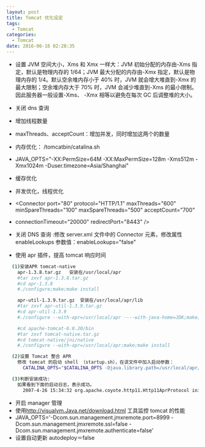 ```yaml
---
layout: post
title: Tomcat 优化设定
tags: 
  - Tomcat
categories: 
  - Tomcat
date: 2016-06-16 02:28:35
---
```


- 设置 JVM 空间大小，Xms 和 Xmx 一样大：JVM 初始分配的内存由-Xms 指定，默认是物理内存的 1/64；JVM 最大分配的内存由-Xmx 指定，默认是物理内存的 1/4。默认空余堆内存小于 40% 时，JVM 就会增大堆直到-Xmx 的最大限制；空余堆内存大于 70% 时，JVM 会减少堆直到-Xms 的最小限制。因此服务器一般设置-Xms、 -Xmx 相等以避免在每次 GC 后调整堆的大小。
- 关闭 dns 查询
- 增加线程数量
- maxThreads、acceptCount：增加并发，同时增加这两个的数量
- 内存优化： /tomcatbin/catalina.sh

- JAVA_OPTS="-XX:PermSize=64M -XX:MaxPermSize=128m -Xms512m -Xmx1024m -Duser.timezone=Asia/Shanghai"
- 缓存优化
- 并发优化，线程优化
- <Connector port="80" protocol="HTTP/1.1" maxThreads="600" minSpareThreads="100" maxSpareThreads="500" acceptCount="700"
- connectionTimeout="20000" redirectPort="8443" />
- 关闭 DNS 查询 :修改 server.xml 文件中的 Connector 元素，修改属性 enableLookups 参数值：enableLookups="false"
- 使用 apr 插件，提高 tomcat 响应时间

```bash
  (1)安装APR tomcat-native
    apr-1.3.8.tar.gz   安装在/usr/local/apr
    #tar zxvf apr-1.3.8.tar.gz
    #cd apr-1.3.8
    #./configure;make;make install

    apr-util-1.3.9.tar.gz  安装在/usr/local/apr/lib
    #tar zxvf apr-util-1.3.9.tar.gz
    #cd apr-util-1.3.9
    #./configure --with-apr=/usr/local/apr ----with-java-home=JDK;make;make install

    #cd apache-tomcat-6.0.20/bin
    #tar zxvf tomcat-native.tar.gz
    #cd tomcat-native/jni/native
    #./configure --with-apr=/usr/local/apr;make;make install

  (2)设置 Tomcat 整合 APR
    修改 tomcat 的启动 shell （startup.sh），在该文件中加入启动参数：
      CATALINA_OPTS="$CATALINA_OPTS -Djava.library.path=/usr/local/apr/lib" 。

  (3)判断安装成功:
    如果看到下面的启动日志，表示成功。
      2007-4-26 15:34:32 org.apache.coyote.http11.Http11AprProtocol init
```

- 开启 manager 管理
- 使用<http://visualvm.Java.net/download.html> 工具监控 tomcat 的性能
- JAVA_OPTS='-Dcom.sun.management.jmxremote.port=8999 -Dcom.sun.management.jmxremote.ssl=false -Dcom.sun.management.jmxremote.authenticate=false'
- 设置自动更新 autodeploy＝false
